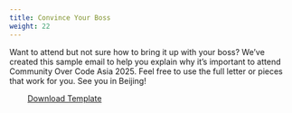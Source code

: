 ```yaml
---
title: Convince Your Boss
weight: 22
---
```


Want to attend but not sure how to bring it up with your boss? We’ve created this sample email to help you explain why it’s important to attend Community Over Code Asia 2025. Feel free to use the full letter or pieces that work for you. See you in Beijing!

<a class="btn btn-warning" style="padding-left: 2rem; padding-right: 2rem;" href="pdf/Convince_Your_Boss_CoC_Asia_EN.docx">
Download Template
</a>